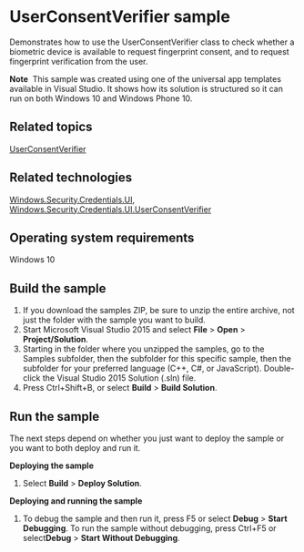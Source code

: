<!---
  category: IdentitySecurityAndEncryption
  samplefwlink: http://go.microsoft.com/fwlink/p/?LinkId=620615&clcid=0x409
--->

# UserConsentVerifier sample

Demonstrates how to use the UserConsentVerifier class to check whether a biometric device is available to request fingerprint consent, and to request fingerprint verification from the user.

**Note**  This sample was created using one of the universal app templates available in Visual Studio. It shows how its solution is structured so it can run on both Windows 10 and Windows Phone 10.

Related topics
--------------
[UserConsentVerifier](http://msdn.microsoft.com/library/windows/apps/dn279134)

Related technologies
--------------------
[Windows.Security.Credentials.UI](http://msdn.microsoft.com/library/windows/apps/hh701356), [Windows.Security.Credentials.UI.UserConsentVerifier](http://msdn.microsoft.com/library/windows/apps/dn279134)

Operating system requirements
-----------------------------

Windows 10

Build the sample
----------------

1. If you download the samples ZIP, be sure to unzip the entire archive, not just the folder with the sample you want to build. 
2. Start Microsoft Visual Studio 2015 and select **File** \> **Open** \> **Project/Solution**.
3. Starting in the folder where you unzipped the samples, go to the Samples subfolder, then the subfolder for this specific sample, then the subfolder for your preferred language (C++, C#, or JavaScript). Double-click the Visual Studio 2015 Solution (.sln) file.
4. Press Ctrl+Shift+B, or select **Build** \> **Build Solution**.

Run the sample
--------------

The next steps depend on whether you just want to deploy the sample or you want to both deploy and run it.

**Deploying the sample**

1.  Select **Build** \> **Deploy Solution**.

**Deploying and running the sample**

1.  To debug the sample and then run it, press F5 or select **Debug** \> **Start Debugging**. To run the sample without debugging, press Ctrl+F5 or select**Debug** \> **Start Without Debugging**.

